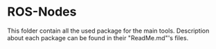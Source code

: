 # ROS-Nodes

This folder contain all the used package for the main tools.
Description about each package can be found in their "ReadMe.md"'s files.
